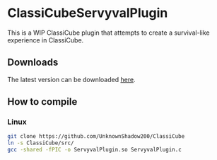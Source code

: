 # ClassiCubeServyvalPlugin
This is a WIP ClassiCube plugin that attempts to create a survival-like experience in ClassiCube.
## Downloads
The latest version can be downloaded [here](https://github.com/yomcube/ClassiCubeServyvalPlugin/actions/workflows/main.yml?query=is%3Asuccess).
## How to compile
### Linux
```bash
git clone https://github.com/UnknownShadow200/ClassiCube
ln -s ClassiCube/src/
gcc -shared -fPIC -o ServyvalPlugin.so ServyvalPlugin.c
```
